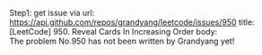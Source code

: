 Step1: get issue via url: https://api.github.com/repos/grandyang/leetcode/issues/950 
 title:[LeetCode] 950. Reveal Cards In Increasing Order 
 body:  
 The problem No.950 has not been written by Grandyang yet!